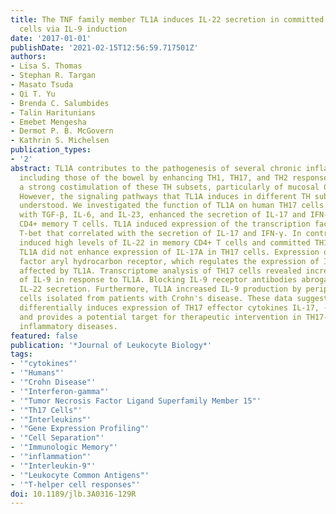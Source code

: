 ```yaml
---
title: The TNF family member TL1A induces IL-22 secretion in committed human Th17
  cells via IL-9 induction
date: '2017-01-01'
publishDate: '2021-02-15T12:56:59.717501Z'
authors:
- Lisa S. Thomas
- Stephan R. Targan
- Masato Tsuda
- Qi T. Yu
- Brenda C. Salumbides
- Talin Haritunians
- Emebet Mengesha
- Dermot P. B. McGovern
- Kathrin S. Michelsen
publication_types:
- '2'
abstract: TL1A contributes to the pathogenesis of several chronic inflammatory diseases,
  including those of the bowel by enhancing TH1, TH17, and TH2 responses. TL1A mediates
  a strong costimulation of these TH subsets, particularly of mucosal CCR9+ T cells.
  However, the signaling pathways that TL1A induces in different TH subsets are incompletely
  understood. We investigated the function of TL1A on human TH17 cells. TL1A, together
  with TGF-β, IL-6, and IL-23, enhanced the secretion of IL-17 and IFN-γ from human
  CD4+ memory T cells. TL1A induced expression of the transcription factors BATF and
  T-bet that correlated with the secretion of IL-17 and IFN-γ. In contrast, TL1A alone
  induced high levels of IL-22 in memory CD4+ T cells and committed TH17 cells. However,
  TL1A did not enhance expression of IL-17A in TH17 cells. Expression of the transcription
  factor aryl hydrocarbon receptor, which regulates the expression of IL-22 was not
  affected by TL1A. Transcriptome analysis of TH17 cells revealed increased expression
  of IL-9 in response to TL1A. Blocking IL-9 receptor antibodies abrogated TL1A-induced
  IL-22 secretion. Furthermore, TL1A increased IL-9 production by peripheral TH17
  cells isolated from patients with Crohn's disease. These data suggest that TL1A
  differentially induces expression of TH17 effector cytokines IL-17, -9, and -22
  and provides a potential target for therapeutic intervention in TH17-driven chronic
  inflammatory diseases.
featured: false
publication: '*Journal of Leukocyte Biology*'
tags:
- '"cytokines"'
- '"Humans"'
- '"Crohn Disease"'
- '"Interferon-gamma"'
- '"Tumor Necrosis Factor Ligand Superfamily Member 15"'
- '"Th17 Cells"'
- '"Interleukins"'
- '"Gene Expression Profiling"'
- '"Cell Separation"'
- '"Immunologic Memory"'
- '"inflammation"'
- '"Interleukin-9"'
- '"Leukocyte Common Antigens"'
- '"T-helper cell responses"'
doi: 10.1189/jlb.3A0316-129R
---
```


